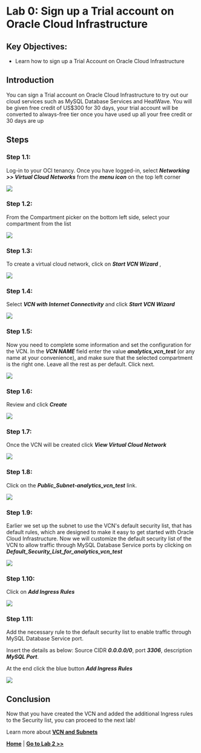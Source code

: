 # Lab 0: Sign up a Trial account on Oracle Cloud Infrastructure

## Key Objectives:

- Learn how to sign up a Trial Account on Oracle Cloud Infrastructure

## Introduction

You can sign a Trial account on Oracle Cloud Infrastructure to try out our cloud services such as MySQL Database Services and HeatWave. You will be given free credit of US$300 for 30 days, your trial account will be converted to always-free tier once you have used up all your free credit or 30 days are up

## Steps

### **Step 1.1:**
  Log-in to your OCI tenancy. Once you have logged-in, select _**Networking >> Virtual Cloud Networks**_ from the _**menu icon**_ on the top left corner

![](./images/HW1_vcn.png)

### **Step 1.2:**
 From the Compartment picker on the bottom left side, select your compartment from the list

![](./images/HW1b_vcn.png)

### **Step 1.3:** 
 To create a virtual cloud network, click on _**Start VCN Wizard**_ , 
  
![](./images/HW2_vcn.png)

### **Step 1.4:** 
 Select _**VCN with Internet Connectivity**_ and click _**Start VCN Wizard**_

![](./images/HW3_vcn.png)

### **Step 1.5:**
 Now you need to complete some information and set the configuration for the VCN. In the _**VCN NAME**_ field enter the value _**analytics_vcn_test**_ (or any name at your convenience), and make sure that the selected compartment is the right one. Leave all the rest as per default. Click next.

![](./images/HW4_vcn.png)

### **Step 1.6:** 
 Review and click _**Create**_

![](./images/HW5_vcn.png)

### **Step 1.7:** 
 Once the VCN will be created click _**View Virtual Cloud Network**_

![](./images/HW6_vcn.png)

### **Step 1.8:** 
 Click on the _**Public_Subnet-analytics_vcn_test**_ link. 

![](./images/HW7_vcn.png)

### **Step 1.9:** 
 Earlier we set up the subnet to use the VCN's default security list, that has default rules, which are designed to make it easy to get started with Oracle Cloud Infrastructure. 
 Now we will customize the default security list of the VCN to allow traffic through MySQL Database Service ports by clicking on  _**Default_Security_List_for_analytics_vcn_test**_

![](./images/HW8_vcn.png)

### **Step 1.10:** 
  Click on _**Add Ingress Rules**_

![](./images/HW9_vcn.png)

### **Step 1.11:**
 Add the necessary rule to the default security list to enable traffic through MySQL Database Service port. 

Insert the details as below:
Source CIDR  _**0.0.0.0/0**_,  port _**3306**_, description  _**MySQL Port**_.

At the end click the blue button _**Add Ingress Rules**_

![](./images/HW10_vcn.png)


## Conclusion

Now that you have created the VCN and added the additional Ingress rules to the Security list, you can proceed to the next lab!

Learn more about **[VCN and Subnets](https://docs.oracle.com/en-us/iaas/Content/Network/Tasks/managingVCNs_topic-Overview_of_VCNs_and_Subnets.htm)**

**[Home](../README.md)** | **[Go to Lab 2 >>](../Lab2/README.md)**
